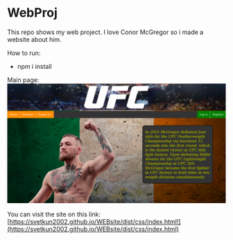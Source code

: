 # WebProj
This repo shows my web project. I love Conor McGregor so i made a website about him.

How to run:
- npm i install

Main page:
![GitHub Logo](/MainPage.png)


You can visit the site on this link: [https://svetkun2002.github.io/WEBsite/dist/css/index.html!](https://svetkun2002.github.io/WEBsite/dist/css/index.html)
